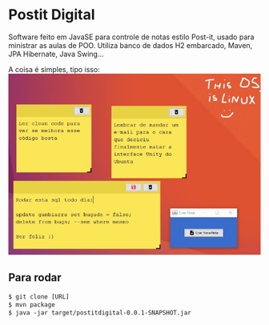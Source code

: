 # Postit Digital

Software feito em JavaSE para controle de notas estilo Post-it, usado para ministrar as aulas de POO.
Utiliza banco de dados H2 embarcado, Maven, JPA Hibernate, Java Swing...

A coisa é simples, tipo isso:
![alt text](https://github.com/margelperetto/postitdigital/blob/master/screenshot.JPG "ScreenShot")

## Para rodar
```
$ git clone [URL]
$ mvn package
$ java -jar target/postitdigital-0.0.1-SNAPSHOT.jar
```
